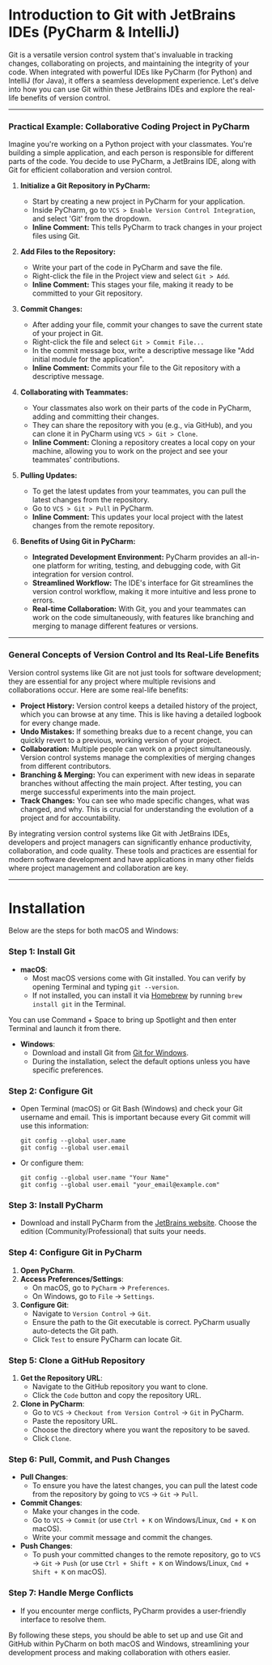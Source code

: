 # Introduction to Git with JetBrains IDEs (PyCharm & IntelliJ)

Git is a versatile version control system that's invaluable in tracking changes, collaborating on projects, and maintaining the integrity of your code. When integrated with powerful IDEs like PyCharm (for Python) and IntelliJ (for Java), it offers a seamless development experience. Let's delve into how you can use Git within these JetBrains IDEs and explore the real-life benefits of version control.

---

### Practical Example: Collaborative Coding Project in PyCharm

Imagine you're working on a Python project with your classmates. You're building a simple application, and each person is responsible for different parts of the code. You decide to use PyCharm, a JetBrains IDE, along with Git for efficient collaboration and version control.

1. **Initialize a Git Repository in PyCharm:**
   - Start by creating a new project in PyCharm for your application.
   - Inside PyCharm, go to `VCS > Enable Version Control Integration`, and select 'Git' from the dropdown.
   - **Inline Comment:** This tells PyCharm to track changes in your project files using Git.

2. **Add Files to the Repository:**
   - Write your part of the code in PyCharm and save the file.
   - Right-click the file in the Project view and select `Git > Add`.
   - **Inline Comment:** This stages your file, making it ready to be committed to your Git repository.

3. **Commit Changes:**
   - After adding your file, commit your changes to save the current state of your project in Git.
   - Right-click the file and select `Git > Commit File...`
   - In the commit message box, write a descriptive message like "Add initial module for the application".
   - **Inline Comment:** Commits your file to the Git repository with a descriptive message.

4. **Collaborating with Teammates:**
   - Your classmates also work on their parts of the code in PyCharm, adding and committing their changes.
   - They can share the repository with you (e.g., via GitHub), and you can clone it in PyCharm using `VCS > Git > Clone`.
   - **Inline Comment:** Cloning a repository creates a local copy on your machine, allowing you to work on the project and see your teammates' contributions.

5. **Pulling Updates:**
   - To get the latest updates from your teammates, you can pull the latest changes from the repository.
   - Go to `VCS > Git > Pull` in PyCharm.
   - **Inline Comment:** This updates your local project with the latest changes from the remote repository.

6. **Benefits of Using Git in PyCharm:**
   - **Integrated Development Environment:** PyCharm provides an all-in-one platform for writing, testing, and debugging code, with Git integration for version control.
   - **Streamlined Workflow:** The IDE's interface for Git streamlines the version control workflow, making it more intuitive and less prone to errors.
   - **Real-time Collaboration:** With Git, you and your teammates can work on the code simultaneously, with features like branching and merging to manage different features or versions.

---

### General Concepts of Version Control and Its Real-Life Benefits

Version control systems like Git are not just tools for software development; they are essential for any project where multiple revisions and collaborations occur. Here are some real-life benefits:

- **Project History:** Version control keeps a detailed history of the project, which you can browse at any time. This is like having a detailed logbook for every change made.
- **Undo Mistakes:** If something breaks due to a recent change, you can quickly revert to a previous, working version of your project.
- **Collaboration:** Multiple people can work on a project simultaneously. Version control systems manage the complexities of merging changes from different contributors.
- **Branching & Merging:** You can experiment with new ideas in separate branches without affecting the main project. After testing, you can merge successful experiments into the main project.
- **Track Changes:** You can see who made specific changes, what was changed, and why. This is crucial for understanding the evolution of a project and for accountability.

By integrating version control systems like Git with JetBrains IDEs, developers and project managers can significantly enhance productivity, collaboration, and code quality. These tools and practices are essential for modern software development and have applications in many other fields where project management and collaboration are key.

---

# Installation

Below are the steps for both macOS and Windows:

### Step 1: Install Git
- **macOS**: 
  - Most macOS versions come with Git installed. You can verify by opening Terminal and typing `git --version`.
  - If not installed, you can install it via [Homebrew](https://brew.sh/) by running `brew install git` in the Terminal.

You can use Command + Space to bring up Spotlight and then enter Terminal and launch it from there.

- **Windows**: 
  - Download and install Git from [Git for Windows](https://gitforwindows.org/).
  - During the installation, select the default options unless you have specific preferences.

### Step 2: Configure Git
- Open Terminal (macOS) or Git Bash (Windows) and check your Git username and email. This is important because every Git commit will use this information:
  ```
  git config --global user.name
  git config --global user.email
  ```
- Or configure them:
  ```
  git config --global user.name "Your Name"
  git config --global user.email "your_email@example.com"
  ```

### Step 3: Install PyCharm
- Download and install PyCharm from the [JetBrains website](https://www.jetbrains.com/pycharm/download/). Choose the edition (Community/Professional) that suits your needs.

### Step 4: Configure Git in PyCharm
1. **Open PyCharm**.
2. **Access Preferences/Settings**:
   - On macOS, go to `PyCharm` -> `Preferences`.
   - On Windows, go to `File` -> `Settings`.
3. **Configure Git**:
   - Navigate to `Version Control` -> `Git`.
   - Ensure the path to the Git executable is correct. PyCharm usually auto-detects the Git path.
   - Click `Test` to ensure PyCharm can locate Git.

### Step 5: Clone a GitHub Repository
1. **Get the Repository URL**:
   - Navigate to the GitHub repository you want to clone.
   - Click the `Code` button and copy the repository URL.
2. **Clone in PyCharm**:
   - Go to `VCS` -> `Checkout from Version Control` -> `Git` in PyCharm.
   - Paste the repository URL.
   - Choose the directory where you want the repository to be saved.
   - Click `Clone`.

### Step 6: Pull, Commit, and Push Changes
- **Pull Changes**:
  - To ensure you have the latest changes, you can pull the latest code from the repository by going to `VCS` -> `Git` -> `Pull`.
- **Commit Changes**:
  - Make your changes in the code.
  - Go to `VCS` -> `Commit` (or use `Ctrl + K` on Windows/Linux, `Cmd + K` on macOS).
  - Write your commit message and commit the changes.
- **Push Changes**:
  - To push your committed changes to the remote repository, go to `VCS` -> `Git` -> `Push` (or use `Ctrl + Shift + K` on Windows/Linux, `Cmd + Shift + K` on macOS).

### Step 7: Handle Merge Conflicts
- If you encounter merge conflicts, PyCharm provides a user-friendly interface to resolve them.

By following these steps, you should be able to set up and use Git and GitHub within PyCharm on both macOS and Windows, streamlining your development process and making collaboration with others easier.

